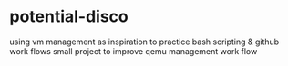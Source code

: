 # potential-disco
using vm management as inspiration to practice bash scripting & github work flows
small project to improve qemu management work flow 
